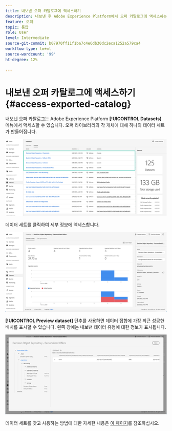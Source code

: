 ```yaml
---
title: 내보낸 오퍼 카탈로그에 액세스하기
description: 내보낸 후 Adobe Experience Platform에서 오퍼 카탈로그에 액세스하는 방법을 알아봅니다.
feature: 오퍼
topic: 통합
role: User
level: Intermediate
source-git-commit: b07970ff11f1ba7c4e6db30dc2eca1252a579ca4
workflow-type: tm+mt
source-wordcount: '99'
ht-degree: 12%

---
```


# 내보낸 오퍼 카탈로그에 액세스하기 {#access-exported-catalog}

내보낸 오퍼 카탈로그는 Adobe Experience Platform **[!UICONTROL Datasets]** 메뉴에서 액세스할 수 있습니다. 오퍼 라이브러리의 각 개체에 대해 하나의 데이터 세트가 만들어집니다.

![](../../assets/datasets-list.png)

데이터 세트를 클릭하여 세부 정보에 액세스합니다.

![](../../assets/dataset-activity.png)

**[!UICONTROL Preview dataset]** 단추를 사용하면 데이터 집합에 가장 최근 성공한 배치를 표시할 수 있습니다. 왼쪽 창에는 내보낸 데이터 유형에 대한 정보가 표시됩니다.

![](../../assets/dataset-preview.png)

데이터 세트를 찾고 사용하는 방법에 대한 자세한 내용은 [이 페이지](../../get-started-datasets.md)를 참조하십시오.
